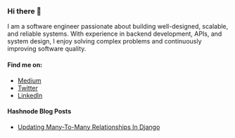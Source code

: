 ### Hi there 👋

I am a software engineer passionate about building well-designed, scalable, and reliable systems. With experience in backend development, APIs, and system design, I enjoy solving complex problems and continuously improving software quality.

#### Find me on:

- [Medium](https://danielcoker.medium.com)
- [Twitter](https://twitter.com/danielcoker_)
- [LinkedIn](https://linkedin.com/in/daniel-coker)

#### Hashnode Blog Posts

<!-- HASHNODE:START -->
- [Updating Many-To-Many Relationships In Django](https://danielcoker.hashnode.dev/updating-many-to-many-relationships-in-django)
<!-- HASHNODE:END -->
